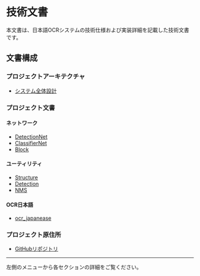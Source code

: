 # 技術文書

本文書は、日本語OCRシステムの技術仕様および実装詳細を記載した技術文書です。

## 文書構成

### プロジェクトアーキテクチャ
- [システム全体設計](/docs/project_architecture/project_architecture.md)

### プロジェクト文書
#### ネットワーク
- [DetectionNet](/docs/project%20code%20documentation/nets/detectionnet.md)
- [ClassifierNet](/docs/project%20code%20documentation/nets/classifiernet.md)
- [Block](/docs/project%20code%20documentation/nets/block.md)

#### ユーティリティ
- [Structure](/docs/project%20code%20documentation/misc/structure.md)
- [Detection](/docs/project%20code%20documentation/misc/detection.md)
- [NMS](/docs/project%20code%20documentation/misc/nms.md)

#### OCR日本語
- [ocr_japanease](/docs/project%20code%20documentation/ocr_japanease.md)

### プロジェクト原住所
- [GitHubリポジトリ](https://github.com/tanreinama/OCR_Japanease)

---

左側のメニューから各セクションの詳細をご覧ください。 